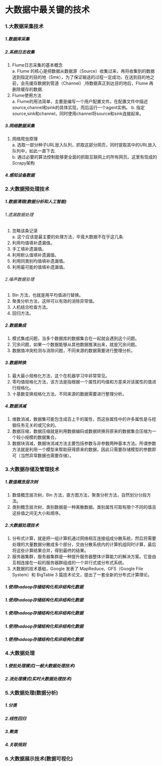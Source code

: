 # 大数据中最关键的技术
### 1.大数据采集技术
##### 1.数据库采集
##### 2.系统日志收集
1. Flume日志采集的基本概念<br>
   a. Flume 的核心是把数据从数据源（Source）收集过来，再将收集到的数据送到指定的目的地（Smk），为了保证输送的过程一定成功，在送到目的地之前，会先缓存数据到管道（Channel）,待数据真正到达目的地后，Flume 再删除缓存的数据.<br>
2. Flume使用方法<br>
   a. Flume的用法简单，主要是编写一个用户配置文件。在配置文件中描述source,channel和sink的具体实现，而后运行一个agent实例。
   b. 指定source,sink和channel，同时使用channel将source和sink连接起来。
##### 3.网络数据采集
1. 网络爬虫原理<br>
   a. 选取一部分种子URL放入队列，抓取这部分网页，同时提取其中的URL放入队列中，如此一直下去.<br>
   b. 通过必要的算法控制能够更全面的抓取互联网上的所有网页。这里有现成的Scrapy架构<br>
##### 4.感知设备数据
### 2.大数据预处理技术
##### 1.数据清理(数据分析和人工智能)
###### 1.遗漏数据处理
1. 忽略该条记录<br>
   a. 这个应该是最主要的处理方法，毕竟大数据不在乎这几条.<br>
2. 利用均值填补遗漏值。<br>
3. 手工填补遗漏值。<br>
4. 利用默认值填补遗漏值。<br>
5. 利用同类别均值填补遗漏值。<br>
6. 利用最可能的值填补遗漏值。<br>
###### 2.噪声数据处理
1. Bin 方法，也就是用平均值进行替换。<br>
2. 聚类分析方法，这样可以有效的消除异常值。<br>
3. 人机结合检查方法。<br>
4. 回归方法。<br>
##### 2.数据集成
1. 模式集成问题，当多个数据库的数据集合在一起就会遇到这个问题。<br>
2. 冗余问题，如果一个数据能够从其他数据推演出来，就是冗余问题。<br>
3. 数据值冲突检测与消除问题，不同来源的数据需要进行整理分析。<br>
##### 3.数据转换
1. 最大最小规格化方法，这个在机器学习中非常常见。<br>
2. 零均值规格化方法，该方法是指根据一个属性的均值和方差来对该属性的值进行规格化。<br>
3. 十基数变换规格化方法，不同来源的数据需要进行整理分析。<br>
##### 4.数据消减
1. 维数消减，数据集可能包含成百上千的属性，而这些属性中的许多属性是与挖掘任务无关的或冗余的。<br>
2. 数据压缩，数据压缩就是利用数据编码或数据转换将原来的数据集合压缩为一个较小规模的数据集合。<br>
3. 数据块消减，数据块消减方法主要包括参数与非参数两种基本方法。所谓参数方法就是利用一个模型来帮助获得原来的数据，因此只需要存储模型的参数即可（当然异常数据也需要存储）。<br>
### 3.大数据存储及管理技术
##### 1.数值概念层次树
1. 数值概念层次树，Bin 方法，直方图方法，聚类分析方法，自然划分分段方法。<br>
2. 类别概念层次树，类别数据是一种离散数据。类别属性可取有限个不同的值且这些值之间无大小和顺序。<br>
##### 2.大数据处理技术
1. 分布式计算，就是把一组计算机通过网络相互连接组成分散系统，然后将需要处理的大量数据分散成多个部分，交由分散系统内的计算机组同时计算，最后将这些计算结果合并，得到最终的结果。<br>
2. 服务器集群，服务器集群是一种提升服务器整体计算能力的解决方案。它是由互相连接在一起的服务器群组成的一个并行式或分布式系统。<br>
3. 大数据的技术基础，Google 发表了 MapReduce、GFS（Google File System）和 BigTable 3 篇技术论文，提出了一套全新的分布式计算理论。<br>
##### 1.使用hadoop存储结构化和非结构化数据
##### 1.使用hadoop存储结构化和非结构化数据
##### 1.使用hadoop存储结构化和非结构化数据
##### 1.使用hadoop存储结构化和非结构化数据
##### 1.使用hadoop存储结构化和非结构化数据
### 4.大数据处理
##### 1.使批处理模式(一般大数据处理技术)
##### 2.流处理模式(实时大数据处理技术)
### 5.大数据处理(数据分析)
##### 1.分类
##### 2.线性回归
##### 3.聚类
##### 4.关联规则
### 6.大数据展示技术(数据可视化)
